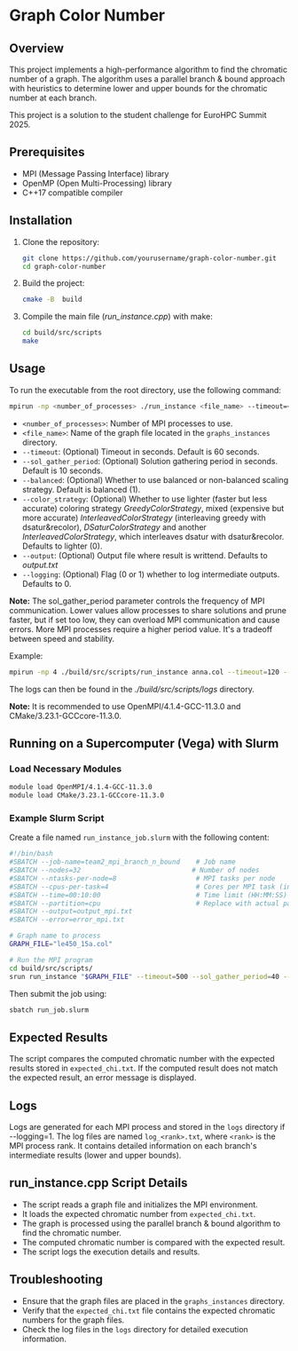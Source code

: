 # Graph Color Number

## Overview
This project implements a high-performance algorithm to find the chromatic number of a graph. The algorithm uses a parallel branch & bound approach with heuristics to determine lower and upper bounds for the chromatic number at each branch.

This project is a solution to the student challenge for EuroHPC Summit 2025.

## Prerequisites
- MPI (Message Passing Interface) library
- OpenMP (Open Multi-Processing) library
- C++17 compatible compiler

## Installation
1. Clone the repository:
    ```sh
    git clone https://github.com/yourusername/graph-color-number.git
    cd graph-color-number
    ```

2. Build the project:
    ```sh
    cmake -B  build
    ```

3. Compile the main file (*run_instance.cpp*) with make:
    ```sh
    cd build/src/scripts
    make
    ```

## Usage
To run the executable from the root directory, use the following command:
```sh
mpirun -np <number_of_processes> ./run_instance <file_name> --timeout=<timeout> --sol_gather_period=<period> --balanced=<0|1>
```
- `<number_of_processes>`: Number of MPI processes to use.
- `<file_name>`: Name of the graph file located in the `graphs_instances` directory.
- `--timeout`: (Optional) Timeout in seconds. Default is 60 seconds.
- `--sol_gather_period`: (Optional) Solution gathering period in seconds. Default is 10 seconds.
- `--balanced`: (Optional) Whether to use balanced or non-balanced scaling strategy. Default is balanced (1).
- `--color_strategy`: (Optional) Whether to use lighter (faster but less accurate) coloring strategy *GreedyColorStrategy*, mixed (expensive but more accurate) *InterleavedColorStrategy* (interleaving greedy with dsatur&recolor), *DSaturColorStrategy* and another *InterleavedColorStrategy*, which interleaves dsatur with dsatur&recolor. Defaults to lighter (0).
- `--output`: (Optional) Output file where result is writtend. Defaults to _output.txt_
- `--logging`: (Optional) Flag (0 or 1) whether to log intermediate outputs. Defaults to 0. 
  
**Note:** The sol_gather_period parameter controls the frequency of MPI communication. Lower values allow processes to share solutions and prune faster, but if set too low, they can overload MPI communication and cause errors. More MPI processes require a higher period value. It's a tradeoff between speed and stability.

Example:
```sh
mpirun -np 4 ./build/src/scripts/run_instance anna.col --timeout=120 --sol_gather_period=8 --balanced=0 --color_strategy=1 --output=anna_output.col
```

The logs can then be found in the *./build/src/scripts/logs* directory.

**Note:** It is recommended to use OpenMPI/4.1.4-GCC-11.3.0 and CMake/3.23.1-GCCcore-11.3.0.

## Running on a Supercomputer (Vega) with Slurm
### Load Necessary Modules
```sh
module load OpenMPI/4.1.4-GCC-11.3.0
module load CMake/3.23.1-GCCcore-11.3.0
```

### Example Slurm Script
Create a file named `run_instance_job.slurm` with the following content:
```bash
#!/bin/bash
#SBATCH --job-name=team2_mpi_branch_n_bound    # Job name
#SBATCH --nodes=32                            # Number of nodes
#SBATCH --ntasks-per-node=8                    # MPI tasks per node
#SBATCH --cpus-per-task=4                      # Cores per MPI task (increase if CPU-BOUND)
#SBATCH --time=00:10:00                        # Time limit (HH:MM:SS)
#SBATCH --partition=cpu                        # Replace with actual partition
#SBATCH --output=output_mpi.txt
#SBATCH --error=error_mpi.txt

# Graph name to process
GRAPH_FILE="le450_15a.col"

# Run the MPI program
cd build/src/scripts/
srun run_instance "$GRAPH_FILE" --timeout=500 --sol_gather_period=40 --balanced=1 --color_strategy=2 --output="${GRAPH_FILE}_output.txt" --logging=0
```

Then submit the job using:
```sh
sbatch run_job.slurm
```

## Expected Results
The script compares the computed chromatic number with the expected results stored in `expected_chi.txt`. If the computed result does not match the expected result, an error message is displayed. 

## Logs
Logs are generated for each MPI process and stored in the `logs` directory if --logging=1. The log files are named `log_<rank>.txt`, where `<rank>` is the MPI process rank. It contains detailed information on each branch's intermediate results (lower and upper bounds). 

## run_instance.cpp Script Details
- The script reads a graph file and initializes the MPI environment.
- It loads the expected chromatic number from `expected_chi.txt`.
- The graph is processed using the parallel branch & bound algorithm to find the chromatic number.
- The computed chromatic number is compared with the expected result.
- The script logs the execution details and results.

## Troubleshooting
- Ensure that the graph files are placed in the `graphs_instances` directory.
- Verify that the `expected_chi.txt` file contains the expected chromatic numbers for the graph files.
- Check the log files in the `logs` directory for detailed execution information.


